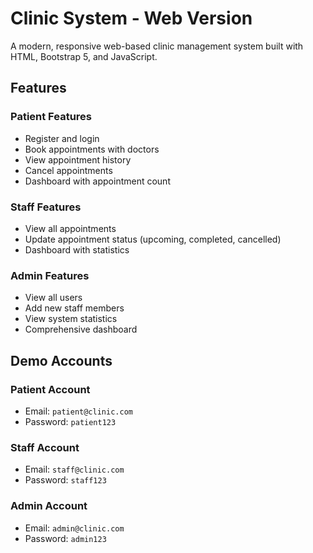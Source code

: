 # Clinic System - Web Version

A modern, responsive web-based clinic management system built with HTML, Bootstrap 5, and JavaScript.

## Features

### Patient Features
- Register and login
- Book appointments with doctors
- View appointment history
- Cancel appointments
- Dashboard with appointment count

### Staff Features
- View all appointments
- Update appointment status (upcoming, completed, cancelled)
- Dashboard with statistics

### Admin Features
- View all users
- Add new staff members
- View system statistics
- Comprehensive dashboard                              

## Demo Accounts

### Patient Account
- Email: `patient@clinic.com`
- Password: `patient123`

### Staff Account
- Email: `staff@clinic.com`
- Password: `staff123`

### Admin Account
- Email: `admin@clinic.com`
- Password: `admin123`



